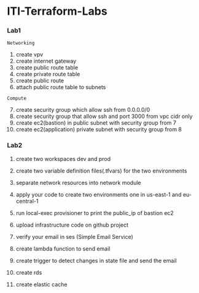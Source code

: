 # ITI-Terraform-Labs
### Lab1

`Networking`

1. create vpv
2. create internet gateway
3. create public route table
4. create private route table
5. create public route
6. attach public route table to subnets

`Compute`

7. create security group which allow ssh from 0.0.0.0/0
8. create security group that allow ssh and port 3000 from vpc cidr only
7. create ec2(bastion) in public subnet with security group from 7
8. create ec2(application) private subnet with security group from 8

### Lab2

1. create two workspaces dev and prod
2. create two variable definition files(.tfvars) for the two environments
3. separate network resources into network module
4. apply your code to create two environments one in us-east-1 and eu-central-1
5. run local-exec provisioner to print the public_ip of bastion ec2
6. upload infrastructure code on github project

7. verify your email in ses (Simple Email Service)
8. create lambda function to send email
9. create trigger to detect changes in state file and send the email

10. create rds
11. create elastic cache
